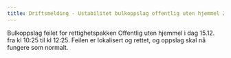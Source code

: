 ```yaml
---
title: Driftsmelding - Ustabilitet bulkoppslag offentlig uten hjemmel 2023-12-15 12:41
---
```

Bulkoppslag feilet for rettighetspakken Offentlig uten hjemmel i dag 15.12. fra kl 10:25 til kl 12:25. Feilen er lokalisert og rettet, og oppslag skal nå fungere som normalt.

